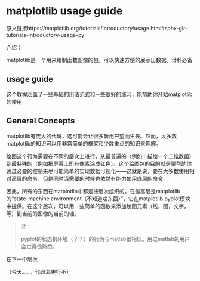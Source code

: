 # matplotlib usage guide

原文链接https://matplotlib.org/tutorials/introductory/usage.html#sphx-glr-tutorials-introductory-usage-py

介绍：

matplotlib是一个用来绘制函数图像的包。可以快速方便的展示出数据。计科必备

## usage guide

这个教程涵盖了一些基础的用法范式和一些很好的练习，能帮助你开始matplotlib的使用

## General Concepts

matplotlib有庞大的代码，这可能会让很多新用户望而生畏。然而，大多数matplotlib的知识可以用非常简单的框架和少数重点的知识来理解。

绘图这个行为需要在不同的层次上进行，从最普遍的（例如：描绘一个二维数组）到最特殊的（例如把屏幕上所有像素涂成红色）。这个绘图包的目的就是要帮助你通过必要的控制来尽可能简单的实现数据可视化——这就是说，要在大多数使用相对高层的命令，但是同时当需要的时候也依然有能力使用底层的命令

因此，所有的东西在matplotlib中都是按层次组织的。在最高层是matplotlib的“state-machine environment（不知道啥东西）”，它在matplotlib.pyplot模块中提供。在这个层次，可以用一些简单的函数来添加绘图元素（线，图，文字，等）到当前的图像的当前的轴。

>注：
>
>pyplot的状态机环境（？？）的行为与matlab很相似。用过matlab的用户会觉得很熟悉。

在下一个层次

（今天。。。。代码混更行不）